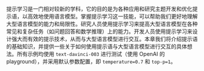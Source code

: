 提示学习是一门相对较新的学科，它的目的是为各种应用和研究主题开发和优化提示语，以高效地使用语言模型。掌握提示学习这一技能，可以帮助我们更好地理解大型语言模型的能力和局限性。研究人员使用提示学习来提高大型语言模型在各种常见和复杂任务（如问题回答和数学推理）上的能力。开发人员使用提示学习来设计强大而有效的提示技术，从而与大型语言模型进行交互。本章我们将介绍提示语的基础知识，并提供一些关于如何使用提示语与大型语言模型进行交互的具体想法。所有示例均使用 `text-davinci-003` 进行测试（使用 OpenAI 的 playground），并采用默认参数配置，即 `temperature=0.7` 和 `top-p=1`。
